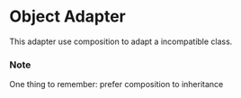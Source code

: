 # Object Adapter
This adapter use composition to adapt a incompatible class.

### Note
One thing to remember: prefer composition to inheritance